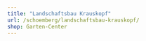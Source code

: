 ```yaml
---
title: "Landschaftsbau Krauskopf"
url: /schoemberg/landschaftsbau-krauskopf/
shop: Garten-Center
---
```

